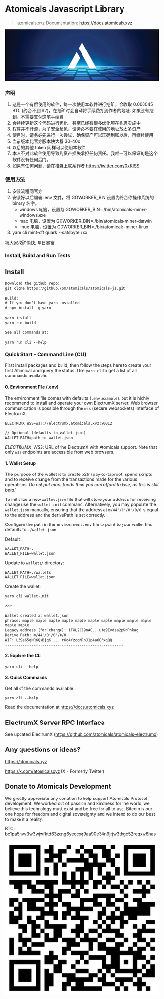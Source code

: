 # Atomicals Javascript Library

> atomicals.xyz
> Documentation: https://docs.atomicals.xyz

![Atomicals](banner.png)

### 声明
1. 这是一个有偿使用的软件，每一次使用本软件进行挖矿，会收取 0.000045 BTC (约合不到 $2)，在挖矿时会自动将手续费打到作者的地址. 如果没有挖到，不需要支付这笔手续费
2. 会持续更新这个代码进行优化，甚至已经有很多优化项在构思实施中
3. 程序并不开源，为了安全起见，请务必不要在使用的地址放太多资产
4. 使用时，请务必先进行一次尝试，确保资产可以正确到账以后，再继续使用
5. 当前版本比官方版本快大概 30-40x
6. 以后的其他 token 同样可以使用本软件
7. 本人不对此软件使用导致的资产损失承担任何责任。我唯一可以保证的是这个软件没有任何后门。
8. 如果有任何问题，请在推特上联系作者 https://twitter.com/0xKISS

### 使用方法
1. 安装流程同官方
2. 安装好以后编辑 .env 文件，将 GOWORKER_BIN 设置为符合你操作系统的 binary 名字。
    * windows 电脑，设置为 GOWORKER_BIN=./bin/atomicals-miner-windows.exe
    * mac 电脑，设置为 GOWORKER_BIN=./bin/atomicals-miner-darwin
    * linux 电脑，设置为 GOWORKER_BIN=./bin/atomicals-miner-linux
3. yarn cli mint-dft quark --satsbyte xxx

祝大家挖矿愉快, 早日暴富

### Install, Build and Run Tests

## Install

```
Download the github repo:
git clone https://github.com/atomicals/atomicals-js.git

Build:
# If you don't have yarn installed
# npm install -g yarn

yarn install
yarn run build

See all commands at:

yarn run cli --help
```

### Quick Start - Command Line (CLI)

First install packages and build, then follow the steps here to create your first Atomical and query the status. Use `yarn cli`to get a list of all commands available.

#### 0. Environment File (.env)

The environment file comes with defaults (`.env.example`), but it is highly recommend to install and operate your own ElectrumX server. Web browser communication is possible through the `wss` (secure websockets) interface of ElectrumX.

```
ELECTRUMX_WSS=wss://electrumx.atomicals.xyz:50012

// Optional (defaults to wallet.json)
WALLET_PATH=path-to-wallet.json
```

_ELECTRUMX_WSS_: URL of the ElectrumX with Atomicals support. Note that only `wss` endpoints are accessible from web browsers.

#### 1. Wallet Setup

The purpose of the wallet is to create p2tr (pay-to-taproot) spend scripts and to receive change from the transactions made for the various operations. _Do not put more funds than you can afford to lose, as this is still beta!_

To initialize a new `wallet.json` file that will store your address for receiving change use the `wallet-init` command. Alternatively, you may populate the `wallet.json` manually, ensuring that the address at `m/44'/0'/0'/0/0` is equal to the address and the derivePath is set correctly.

Configure the path in the environment `.env` file to point to your wallet file. defaults to `./wallet.json`

Default:

```
WALLET_PATH=.
WALLET_FILE=wallet.json
```

Update to `wallets/` directory:

```
WALLET_PATH=./wallets
WALLET_FILE=wallet.json
```

Create the wallet:

```
yarn cli wallet-init

>>>

Wallet created at wallet.json
phrase: maple maple maple maple maple maple maple maple maple maple maple maple
Legacy address (for change): 1FXL2CJ9nAC...u3e9Evdsa2pKrPhkag
Derive Path: m/44'/0'/0'/0/0
WIF: L5Sa65gNR6QsBjqK.....r6o4YzcqNRnJ1p4a6GPxqQQ
------------------------------------------------------
```

#### 2. Explore the CLI

```
yarn cli --help
```

#### 3. Quick Commands

Get all of the commands available:

```
yarn cli --help
```

Read the documentation at https://docs.atomicals.xyz

## ElectrumX Server RPC Interface

See updated ElectrumX (https://github.com/atomicals/atomicals-electrumx)

## Any questions or ideas?

https://atomicals.xyz

https://x.com/atomicalsxyz (X - Formerly Twitter)

## Donate to Atomicals Development

We greatly appreciate any donation to help support Atomicals Protocol development. We worked out of passion and kindness for the world, we believe this technology must exist and be free for all to use. Bitcoin is our one hope for freedom and digital sovereignty and we intend to do our best to make it a reality.

BTC: bc1pa5hvv3w3wjwfktd63zcng6yeccxg9aa90e34n9jrjw3thgc52reqxw6has

![Donate to Atomicals Development](donate.png)
